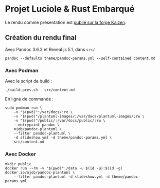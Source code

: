 # Projet Luciole & Rust Embarqué


Le rendu comme présentation est [publié sur la forge Kaizen](https://kzslab.pages.forge.kaizen-solutions.net/stages/2024/Luciole/presentation-projet-rust).



## Création du rendu final

Avec Pandoc 3.6.2 et Reveal.js 5.1, dans `src/`

    pandoc --defaults theme/pandoc-params.yml --self-contained content.md

### Avec Podman

Avec le script de build :

    ./build-pres.sh   src/content.md

En ligne de commande :

    sudo podman run \
        -v "$(pwd)":/var/docs/:ro \
        -v "$(pwd)"/plantuml-images/:/var/docs/plantuml-images/:rw \
        -v "$(pwd)"/public/:/var/docs/public/:rw \
        --entrypoint pandoc \
        ojob/pandoc-plantuml \
        --filter pandoc-plantuml \
        -d slideshow.yml -d theme/pandoc-params.yml \
        src/content.md

### Avec Docker

    mkdir public
    docker run --rm -v "$(pwd)":/data -u $(id -u):$(id -g) docker.io/ojob/pandoc-plantuml \
        --filter pandoc-plantuml -d slideshow.yml -d theme/pandoc-params.yml

